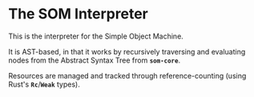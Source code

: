 The SOM Interpreter
===================

This is the interpreter for the Simple Object Machine.

It is AST-based, in that it works by recursively traversing and evaluating nodes from the Abstract Syntax Tree from **`som-core`**.  

Resources are managed and tracked through reference-counting (using Rust's **`Rc`**/**`Weak`** types).  
